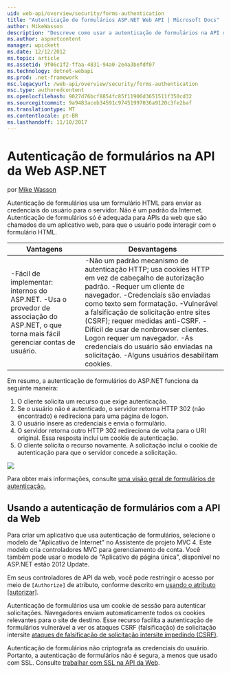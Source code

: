```yaml
---
uid: web-api/overview/security/forms-authentication
title: "Autenticação de formulários ASP.NET Web API | Microsoft Docs"
author: MikeWasson
description: "Descreve como usar a autenticação de formulários na API da Web do ASP.NET."
ms.author: aspnetcontent
manager: wpickett
ms.date: 12/12/2012
ms.topic: article
ms.assetid: 9f06c1f2-ffaa-4831-94a0-2e4a3befdf07
ms.technology: dotnet-webapi
ms.prod: .net-framework
msc.legacyurl: /web-api/overview/security/forms-authentication
msc.type: authoredcontent
ms.openlocfilehash: 9027d76bcf8854fc85f11906d3651511f350cd32
ms.sourcegitcommit: 9a9483aceb34591c97451997036a9120c3fe2baf
ms.translationtype: MT
ms.contentlocale: pt-BR
ms.lasthandoff: 11/10/2017
---
```

<a name="forms-authentication-in-aspnet-web-api"></a>Autenticação de formulários na API da Web ASP.NET
====================
por [Mike Wasson](https://github.com/MikeWasson)

Autenticação de formulários usa um formulário HTML para enviar as credenciais do usuário para o servidor. Não é um padrão da Internet. Autenticação de formulários só é adequada para APIs da web que são chamados de um aplicativo web, para que o usuário pode interagir com o formulário HTML.

| Vantagens | Desvantagens |
| --- | --- |
| -Fácil de implementar: internos do ASP.NET. -Usa o provedor de associação do ASP.NET, o que torna mais fácil gerenciar contas de usuário. | -Não um padrão mecanismo de autenticação HTTP; usa cookies HTTP em vez de cabeçalho de autorização padrão. -Requer um cliente de navegador. -Credenciais são enviadas como texto sem formatação. -Vulnerável a falsificação de solicitação entre sites (CSRF); requer medidas anti-CSRF. -Difícil de usar de nonbrowser clientes. Logon requer um navegador. -As credenciais do usuário são enviadas na solicitação. -Alguns usuários desabilitam cookies. |

Em resumo, a autenticação de formulários do ASP.NET funciona da seguinte maneira:

1. O cliente solicita um recurso que exige autenticação.
2. Se o usuário não é autenticado, o servidor retorna HTTP 302 (não encontrado) e redireciona para uma página de logon.
3. O usuário insere as credenciais e envia o formulário.
4. O servidor retorna outro HTTP 302 redireciona de volta para o URI original. Essa resposta inclui um cookie de autenticação.
5. O cliente solicita o recurso novamente. A solicitação inclui o cookie de autenticação para que o servidor concede a solicitação.

![](forms-authentication/_static/image1.png)

Para obter mais informações, consulte [uma visão geral de formulários de autenticação.](../../../web-forms/overview/older-versions-security/introduction/an-overview-of-forms-authentication-cs.md)

## <a name="using-forms-authentication-with-web-api"></a>Usando a autenticação de formulários com a API da Web

Para criar um aplicativo que usa autenticação de formulários, selecione o modelo de "Aplicativo de Internet" no Assistente de projeto MVC 4. Este modelo cria controladores MVC para gerenciamento de conta. Você também pode usar o modelo de "Aplicativo de página única", disponível no ASP.NET estão 2012 Update.

Em seus controladores de API da web, você pode restringir o acesso por meio de `[Authorize]` de atributo, conforme descrito em [usando o atributo [autorizar]](authentication-and-authorization-in-aspnet-web-api.md#auth3).

Autenticação de formulários usa um cookie de sessão para autenticar solicitações. Navegadores enviam automaticamente todos os cookies relevantes para o site de destino. Esse recurso facilita a autenticação de formulários vulnerável a ver os ataques CSRF (falsificação) de solicitação intersite [ataques de falsificação de solicitação intersite impedindo (CSRF)](preventing-cross-site-request-forgery-csrf-attacks.md).

Autenticação de formulários não criptografa as credenciais do usuário. Portanto, a autenticação de formulários não é segura, a menos que usado com SSL. Consulte [trabalhar com SSL na API da Web](working-with-ssl-in-web-api.md).
